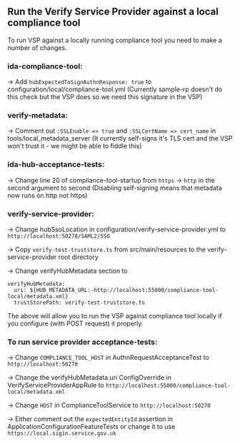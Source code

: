 ## Run the Verify Service Provider against a local compliance tool

To run VSP against a locally running compliance tool you need to make a number of changes.

### ida-compliance-tool:
-> Add `hubExpectedToSignAuthnResponse: true` to configuration/local/compliance-tool.yml
(Currently sample-rp doesn't do this check but the VSP does so we need this signature in the VSP)

### verify-metadata:
-> Comment out `:SSLEnable => true` and `:SSLCertName => cert_name` in tools/local_metadata_server
(It currently self-signs it's TLS cert and the VSP won't trust it - we might be able to fiddle this)

### ida-hub-acceptance-tests:
-> Change line 20 of compliance-tool-startup from `https` -> `http` in the second argument to second
(Disabling self-signing means that metadata now runs on http not https)

### verify-service-provider:
-> Change hubSsoLocation in configuration/verify-service-provider.yml to `http://localhost:50270/SAML2/SSO`

-> Copy `verify-test-truststore.ts` from src/main/resources to the verify-service-provider root directory

-> Change verifyHubMetadata section to
```
verifyHubMetadata:
  uri: ${HUB_METADATA_URL:-http://localhost:55000/compliance-tool-local/metadata.xml}
  trustStorePath: verify-test-truststore.ts
```
The above will allow you to run the VSP against compliance tool locally if you configure (with POST request) it properly.

### To run service provider acceptance-tests:
-> Change `COMPLIANCE_TOOL_HOST` in AuthnRequestAcceptanceTest to `http://localhost:50270`

-> Change the verifyHubMetadata.uri ConfigOverride in VerifyServiceProviderAppRule to `http://localhost:55000/compliance-tool-local/metadata.xml`

-> Change `HOST` in ComplianceToolService to `http://localhost:50270`

-> Either comment out the ```expectedEntityId``` assertion in ApplicationConfigurationFeatureTests or change it to use `https://local.sigin.service.gov.uk`